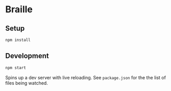 # Braille

## Setup

```bash
npm install
```

## Development

```bash
npm start
```

Spins up a dev server with live reloading. See `package.json` for the
the list of files being watched.
